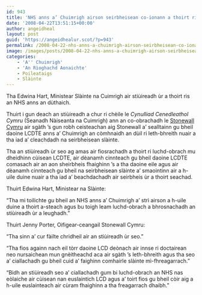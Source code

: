 ```yaml
---
id: 943
title: 'NHS anns a’ Chuimrigh airson seirbheisean co-ionann a thoirt ris a’ choimhearsnachd LCDTE'
date: '2008-04-22T13:51:15+00:00'
author: angeidheal
layout: post
guid: 'https://angeidhealur.scot/?p=943'
permalink: /2008-04-22-nhs-anns-a-chuimrigh-airson-seirbheisean-co-ionann-a-thoirt-ris-a-choimhearsnachd-lcdte/
image: /images/posts/2008-04-22-nhs-anns-a-chuimrigh-airson-seirbheisean-co-ionann-a-thoirt-dhan-a-choimhearsnachd-lcdte.webp
categories:
    - 'A'' Chuimrigh'
    - 'An Rìoghachd Aonaichte'
    - Poileataigs
    - Slàinte
---
```


Tha Edwina Hart, Ministear Slàinte na Cuimrigh air stiùireadh ùr a thoirt ris an NHS anns an dùthaich.

Thuirt i gun deach an stiùireadh a chur ri chèile le *Cynulliad Cenedleathol Cymru* (Seanadh Nàiseanta na Cuimrigh) ann an co-obrachadh le [Stonewall Cymru](http://www.stonewallcymru.org.uk/ "Làrach-lìn Stonewall Cymru") air sgàth ’s gun robh ceisteachan aig Stonewall a’ sealltainn gu bheil daoine LCDTE anns a’ Chuimrigh an còmhnaidh an dùil ri leth-bhreith nuair a tha iad a’ cleachdadh na seirbheisean slàinte.

Tha an stiùireadh ùr seo ag amas air fiosrachadh a thoirt ri luchd-obrach mu dheidhinn cùisean LCDTE, air dèanamh cinnteach gu bheil daoine LCDTE comasach air an aon sheirbheis fhaighinn ’s a tha daoine eile agus air dèanamh cinnteach gu bheil na seirbheisean slàinte a’ smaointinn air a h-uile duine nuair a tha iad a’ beachdachadh air seirbheis ùr a thoirt seachad.

Thuirt Edwina Hart, Ministear na Slàinte:

“Tha mi toilichte gu bheil an NHS anns a’ Chuimrigh a’ strì airson a h-uile duine a thoirt a-steach agus bu toigh leam luchd-obrach a bhrosnachadh an stiùireadh ùr a leughadh.”

Thuirt Jenny Porter, Oifigear-ceangail Stonewall Cymru:

“Tha sinn a’ cur fàilte chridheil air an stiùireadh ùr seo.”

“Tha fios againn nach eil tòrr daoine LCD deònach air innse ri doctairean neo nursaichean mun gnèitheachd aca air sgàth ’s leth-bhreith agus tha seo a’ ciallachadh gu bheil cuid a’ faighinn comhairle slàinte mì-fhreagarrach.”

“Bidh an stiùireadh seo a’ ciallachadh gum bi luchd-obrach an NHS nas eòlaiche air cùisean nan euslaintich LCD agus a’ toirt fios gu bheil còir aig a h-uile euslainteach air cùram fhaighinn a tha freagarrach dhaibh.”
